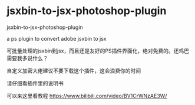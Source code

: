 # jsxbin-to-jsx-photoshop-plugin
jsxbin-to-jsx-photoshop-plugin

a ps plugin to convert adobe jsxbin to jsx

可批量处理的jsxbin到jsx，而且还是友好的PS插件界面化，绝对免费的。还鸡巴需要我多说什么？

自定义加密大佬建议不要下载这个插件，这会浪费你的时间

请仔细看插件里的说明书

可以来这里看教程 https://www.bilibili.com/video/BV1CrWNzAE3W/
